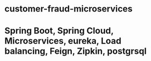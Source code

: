 # customer-fraud-microservices

# Spring Boot, Spring Cloud, Microservices, eureka, Load balancing, Feign, Zipkin, postgrsql
